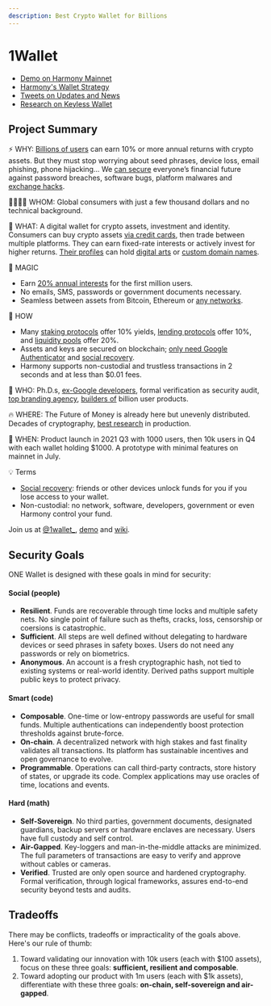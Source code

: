 ```yaml
---
description: Best Crypto Wallet for Billions
---
```


# 1Wallet

* [Demo on Harmony Mainnet](https://1wallet.crazy.one/)
* [Harmony's Wallet Strategy](https://twitter.com/stse/status/1390810619834638336)
* [Tweets on Updates and News](https://twitter.com/1wallet_)
* [Research on Keyless Wallet](https://twitter.com/dionyziz/status/1400005462028914690)

## Project Summary

⚡ WHY: [Billions of users](https://www.blog.google/technology/next-billion-users/more-inclusive-global-digital-economy/) can earn 10% or more annual returns with crypto assets. But they must stop worrying about seed phrases, device loss, email phishing, phone hijacking... We [can secure](https://www.argent.xyz/blog/10-security-secrets/) everyone’s financial future against password breaches, software bugs, platform malwares and [exchange hacks](https://blog.idex.io/all-posts/a-complete-list-of-cryptocurrency-exchange-hacks-updated).

👩‍👩‍👧‍👦 WHOM: Global consumers with just a few thousand dollars and no technical background.

💎 WHAT: A digital wallet for crypto assets, investment and identity. Consumers can buy crypto assets [via credit cards](https://medium.com/harmony-one/harmony-partners-with-simplex-allowing-users-to-buy-one-tokens-with-fiat-b74885d13dad), then trade between multiple platforms. They can earn fixed-rate interests or actively invest for higher returns. [Their profiles](https://blog.chain.link/digital-identity-on-the-blockchain/) can hold [digital arts](https://twitter.com/stse/status/1379603807391211520) or [custom domain names](https://twitter.com/stse/status/1370195631550078977).

🤯 MAGIC

* Earn [20% annual interests](https://twitter.com/terra_money/status/1372140986822914050) for the first million users.
* No emails, SMS, passwords or government documents necessary.
* Seamless between assets from Bitcoin, Ethereum or [any networks](https://harmony.one/bridge).

🔨 HOW

* Many [staking protocols](http://staking.harmony.one/) offer 10% yields, [lending protocols](https://twitter.com/stse/status/1381292506898333696) offer 10%, and [liquidity pools](https://defipulse.com/) offer 20%.
* Assets and keys are secured on blockchain; [only need Google Authenticator](https://twitter.com/stse/status/1373457002215534593) and [social recovery](https://www.argent.xyz/blog/a-new-era-for-crypto-security/).
* Harmony supports non-custodial and trustless transactions in 2 seconds and at less than $0.01 fees.

💪 WHO: Ph.D.s, [ex-Google developers](https://harmony.one/xoogler), formal verification as security audit, [top branding agency](https://twitter.com/stse/status/1376243579920674817), [builders of](https://timeless.space/) billion user products.

🔥 WHERE: The Future of Money is already here but unevenly distributed. Decades of cryptography, [best research](https://dionyziz.com/) in production.

🚀 WHEN: Product launch in 2021 Q3 with 1000 users, then 10k users in Q4 with each wallet holding $1000. A prototype with minimal features on mainnet in July. 

💡 Terms

* [Social recovery](https://harmony.one/social): friends or other devices unlock funds for you if you lose access to your wallet.
* Non-custodial: no network, software, developers, government or even Harmony control your fund.

Join us at [@1wallet\_](https://twitter.com/1wallet_), [demo](https://1wallet.crazy.one) and [wiki](https://harmony.one/1wallet-goals).

## Security Goals

ONE Wallet is designed with these goals in mind for security:

#### Social \(people\)

* **Resilient**. Funds are recoverable through time locks and multiple safety nets. No single point of failure such as thefts, cracks, loss, censorship or coersions is catastrophic.
* **Sufficient**. All steps are well defined without delegating to hardware devices or seed phrases in safety boxes. Users do not need any passwords or rely on biometrics.
* **Anonymous**. An account is a fresh cryptographic hash, not tied to existing systems or real-world identity. Derived paths support multiple public keys to protect privacy.

#### Smart \(code\)

* **Composable**. One-time or low-entropy passwords are useful for small funds. Multiple authentications can independently boost protection thresholds against brute-force.
* **On-chain**. A decentralized network with high stakes and fast finality validates all transactions. Its platform has sustainable incentives and open governance to evolve.
* **Programmable**. Operations can call third-party contracts, store history of states, or upgrade its code. Complex applications may use oracles of time, locations and events.

#### Hard \(math\)

* **Self-Sovereign**. No third parties, government documents, designated guardians, backup servers or hardware enclaves are necessary. Users have full custody and self control.
* **Air-Gapped**. Key-loggers and man-in-the-middle attacks are minimized. The full parameters of transactions are easy to verify and approve without cables or cameras.
* **Verified**. Trusted are only open source and hardened cryptography. Formal verification, through logical frameworks, assures end-to-end security beyond tests and audits.

## Tradeoffs

There may be conflicts, tradeoffs or impracticality of the goals above. Here's our rule of thumb:

1. Toward validating our innovation with 10k users \(each with $100 assets\), focus on these three goals: **sufficient, resilient and composable**.
2. Toward adopting our product with 1m users \(each with $1k assets\), differentiate with these three goals: **on-chain, self-sovereign and air-gapped**.

